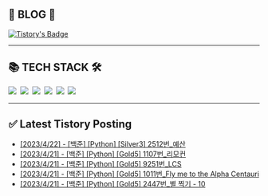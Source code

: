 
<div class='blog' align='left'>
  <h2> 📖 BLOG 📖 </h2>

[![Tistory's Badge](https://github-readme-tistory-card.vercel.app/api/badge?name=준성`s블로그&theme=kakao)](https://dev-wnstjd.tistory.com)

</div>
<hr>
<div class='tech-stack' align='left'>
  <h2> 📚 TECH STACK 🛠 </h2>
  <span stye="">
  <img src="https://img.shields.io/badge/python-3776AB?style=for-the-badge&logo=python&logoColor=white">&nbsp
  <img src="https://img.shields.io/badge/node.js-339933?style=for-the-badge&logo=Node.js&logoColor=white">&nbsp
  <img src="https://img.shields.io/badge/mysql-4479A1?style=for-the-badge&logo=mysql&logoColor=white">&nbsp
  <img src="https://img.shields.io/badge/github-181717?style=for-the-badge&logo=github&logoColor=white">&nbsp
  <img src="https://img.shields.io/badge/javascript-F7DF1E?style=for-the-badge&logo=javascript&logoColor=black">&nbsp
  <img src="https://img.shields.io/badge/amazonaws-232F3E?style=for-the-badge&logo=amazonaws&logoColor=white">&nbsp
  </span>
<hr>

## ✅ Latest Tistory Posting<div class=blog-post text-align='left'>
 - [[2023/4/22] - [백준] [Python] [Silver3] 2512번_예산](https://dev-wnstjd.tistory.com/399)
 - [[2023/4/21] - [백준] [Python] [Gold5] 1107번_리모컨](https://dev-wnstjd.tistory.com/398)
 - [[2023/4/21] - [백준] [Python] [Gold5] 9251번_LCS](https://dev-wnstjd.tistory.com/397)
 - [[2023/4/21] - [백준] [Python] [Gold5] 1011번_Fly me to the Alpha Centauri](https://dev-wnstjd.tistory.com/396)
 - [[2023/4/21] - [백준] [Python] [Gold5] 2447번_별 찍기 - 10](https://dev-wnstjd.tistory.com/395)

</div>
</div>
